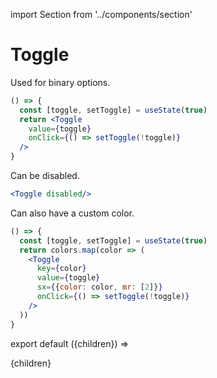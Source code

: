 import Section from '../components/section'

# Toggle

Used for binary options. 

```jsx live
() => {
  const [toggle, setToggle] = useState(true)
  return <Toggle 
    value={toggle} 
    onClick={() => setToggle(!toggle)}
  />
}
```

Can be disabled.

```jsx live
<Toggle disabled/>
```

Can also have a custom color.

```jsx live
() => {
  const [toggle, setToggle] = useState(true)
  return colors.map(color => (
    <Toggle 
      key={color}
      value={toggle} 
      sx={{color: color, mr: [2]}}
      onClick={() => setToggle(!toggle)}
    />
  ))
}
```

export default ({children}) => <Section name='toggle'>{children}</Section>
